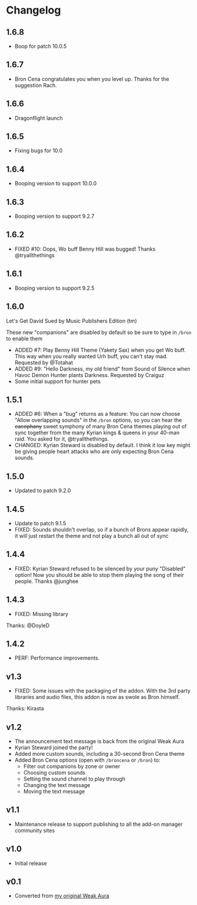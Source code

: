# Changelog

## 1.6.8

* Boop for patch 10.0.5
## 1.6.7

* Bron Cena congratulates you when you level up. Thanks for the suggestion Rach.

## 1.6.6

* Dragonflight launch

## 1.6.5

* Fixing bugs for 10.0

## 1.6.4

* Booping version to support 10.0.0

## 1.6.3

* Booping version to support 9.2.7

## 1.6.2

* FIXED #10: Oops, Wo buff Benny Hill was bugged! Thanks @tryallthethings

## 1.6.1

* Booping version to support 9.2.5

## 1.6.0

Let's Get David Sued by Music Publishers Edition (tm)

These new "companions" are disabled by default so be sure to type in `/bron` to enable them

* ADDED #7: Play Benny Hill Theme (Yakety Sax) when you get Wo buff. This way when you really wanted Urh buff, you can't stay mad. Requested by @Totahat
* ADDED #9: "Hello Darkness, my old friend" from Sound of Silence when Havoc Demon Hunter plants Darkness. Requested by Craiguz
* Some initial support for hunter pets

## 1.5.1

* ADDED #6: When a "bug" returns as a feature: You can now choose "Allow overlapping sounds" in the `/bron` options, so you can hear the ~~cacophany~~ sweet symphony of many Bron Cena themes playing out of sync together from the many Kyrian kings & queens in your 40-man raid. You asked for it, @tryallthethings.
* CHANGED: Kyrian Steward is disabled by default. I think it low key might be giving people heart attacks who are only expecting Bron Cena sounds.

## 1.5.0

* Updated to patch 9.2.0

## 1.4.5

* Update to patch 9.1.5
* FIXED: Sounds shouldn't overlap, so if a bunch of Brons appear rapidly, it will just restart the theme and not play a bunch all out of sync

## 1.4.4

* FIXED: Kyrian Steward refused to be silenced by your puny "Disabled" option! Now you should be able to stop them playing the song of their people. Thanks @junghee

## 1.4.3

* FIXED: Missing library

Thanks: @DoyleD

## 1.4.2

* PERF: Performance improvements.

## v1.3

* FIXED: Some issues with the packaging of the addon. With the 3rd party libraries and audio files, this addon is now as swole as Bron himself.

Thanks: Kirasta

## v1.2

* The announcement text message is back from the original Weak Aura
* Kyrian Steward joined the party!
* Added more custom sounds, including a 30-second Bron Cena theme
* Added Bron Cena options (open with `/broncena` or `/bron`) to:
  * Filter out companions by zone or owner
  * Choosing custom sounds
  * Setting the sound channel to play through
  * Changing the text message
  * Moving the text message

## v1.1

* Maintenance release to support publishing to all the add-on manager community sites

## v1.0

* Initial release

## v0.1

* Converted from [my original Weak Aura](https://wago.io/DEK3sUJrH)
